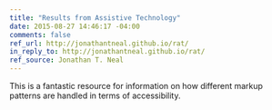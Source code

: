 ```yaml
---
title: "Results from Assistive Technology"
date: 2015-08-27 14:46:17 -04:00
comments: false
ref_url: http://jonathantneal.github.io/rat/
in_reply_to: http://jonathantneal.github.io/rat/
ref_source: Jonathan T. Neal
---
```


This is a fantastic resource for information on how different markup patterns are handled in terms of accessibility.